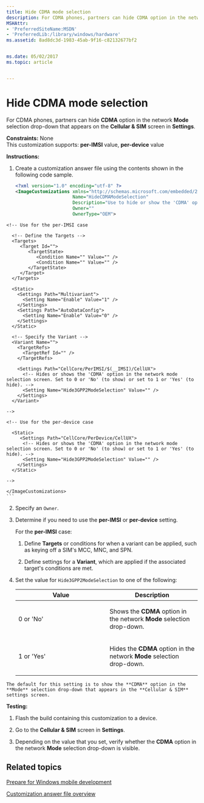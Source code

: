 ```yaml
---
title: Hide CDMA mode selection
description: For CDMA phones, partners can hide CDMA option in the network Mode selection drop-down that appears on the Cellular SIM screen in Settings.
MSHAttr:
- 'PreferredSiteName:MSDN'
- 'PreferredLib:/library/windows/hardware'
ms.assetid: 8ad8dc3d-1983-45ab-9f16-c82132677bf2


ms.date: 05/02/2017
ms.topic: article


---
```


# Hide CDMA mode selection


For CDMA phones, partners can hide **CDMA** option in the network **Mode** selection drop-down that appears on the **Cellular & SIM** screen in **Settings**.

<a href="" id="constraints---none"></a>**Constraints:** None  
This customization supports: **per-IMSI** value, **per-device** value

<a href="" id="instructions-"></a>**Instructions:**  
1.  Create a customization answer file using the contents shown in the following code sample.

    ```XML
    <?xml version="1.0" encoding="utf-8" ?>  
    <ImageCustomizations xmlns="http://schemas.microsoft.com/embedded/2004/10/ImageUpdate"  
                         Name="HideCDMAModeSelection"  
                         Description="Use to hide or show the 'CDMA' option in the network 'Mode' selection drop-down that appears in the cellular settings screen."  
                         Owner=""  
                         OwnerType="OEM"> 


~~~
<!-- Use for the per-IMSI case 

  <!-- Define the Targets --> 
  <Targets>
     <Target Id="">
        <TargetState>
           <Condition Name="" Value="" />
           <Condition Name="" Value="" />
        </TargetState>
     </Target>
  </Targets>

  <Static>
    <Settings Path="Multivariant">
      <Setting Name="Enable" Value="1" />
    </Settings>
    <Settings Path="AutoDataConfig">
      <Setting Name="Enable" Value="0" />
    </Settings>
  </Static>

  <!-- Specify the Variant -->
  <Variant Name=""> 
    <TargetRefs>
      <TargetRef Id="" /> 
    </TargetRefs>

    <Settings Path="CellCore/PerIMSI/$(__IMSI)/CellUX">   
      <!-- Hides or shows the 'CDMA' option in the network mode selection screen. Set to 0 or 'No' (to show) or set to 1 or 'Yes' (to hide). -->
      <Setting Name="Hide3GPP2ModeSelection" Value="" />    
    </Settings>  
  </Variant>

-->

<!-- Use for the per-device case

  <Static>  
     <Settings Path="CellCore/PerDevice/CellUX">  
      <!-- Hides or shows the 'CDMA' option in the network mode selection screen. Set to 0 or 'No' (to show) or set to 1 or 'Yes' (to hide). -->
      <Setting Name="Hide3GPP2ModeSelection" Value="" />   
    </Settings>  
  </Static>

-->

</ImageCustomizations>
```
~~~

2.  Specify an `Owner`.

3.  Determine if you need to use the **per-IMSI** or **per-device** setting.

    For the **per-IMSI** case:

    1.  Define **Targets** or conditions for when a variant can be applied, such as keying off a SIM's MCC, MNC, and SPN.

    2.  Define settings for a **Variant**, which are applied if the associated target's conditions are met.

4.  Set the value for `Hide3GPP2ModeSelection` to one of the following:

    <table>
    <colgroup>
    <col width="50%" />
    <col width="50%" />
    </colgroup>
    <thead>
    <tr class="header">
    <th>Value</th>
    <th>Description</th>
    </tr>
    </thead>
    <tbody>
    <tr class="odd">
    <td><p>0 or 'No'</p></td>
    <td><p>Shows the <strong>CDMA</strong> option in the network <strong>Mode</strong> selection drop-down.</p></td>
    </tr>
    <tr class="even">
    <td><p>1 or 'Yes'</p></td>
    <td><p>Hides the <strong>CDMA</strong> option in the network <strong>Mode</strong> selection drop-down.</p></td>
    </tr>
    </tbody>
    </table>



~~~
The default for this setting is to show the **CDMA** option in the **Mode** selection drop-down that appears in the **Cellular & SIM** settings screen.
~~~

<a href="" id="testing-"></a>**Testing:**  
1.  Flash the build containing this customization to a device.

2.  Go to the **Cellular & SIM** screen in **Settings**.

3.  Depending on the value that you set, verify whether the **CDMA** option in the network **Mode** selection drop-down is visible.

## Related topics

[Prepare for Windows mobile development](https://docs.microsoft.com/en-us/windows-hardware/manufacture/mobile/preparing-for-windows-mobile-development)

[Customization answer file overview](https://docs.microsoft.com/en-us/windows-hardware/customize/mobile/mcsf/customization-answer-file)
